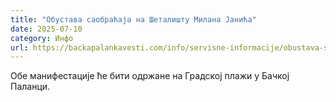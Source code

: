 ```yaml
---
title: "Oбустава саобраћаја на Шеталишту Милана Јанића"
date: 2025-07-10
category: Инфо
url: https://backapalankavesti.com/info/servisne-informacije/obustava-saobracaja-na-setalistu-milana-janica/
---
```


Обе манифестације ће бити одржане на Градској плажи у Бачкој Паланци.
